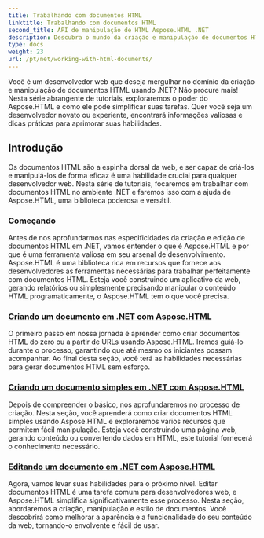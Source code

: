```yaml
---
title: Trabalhando com documentos HTML
linktitle: Trabalhando com documentos HTML
second_title: API de manipulação de HTML Aspose.HTML .NET
description: Descubra o mundo da criação e manipulação de documentos HTML em .NET com Aspose.HTML. Desde a criação de documentos simples até a edição aprofundada.
type: docs
weight: 23
url: /pt/net/working-with-html-documents/
---
```


Você é um desenvolvedor web que deseja mergulhar no domínio da criação e manipulação de documentos HTML usando .NET? Não procure mais! Nesta série abrangente de tutoriais, exploraremos o poder do Aspose.HTML e como ele pode simplificar suas tarefas. Quer você seja um desenvolvedor novato ou experiente, encontrará informações valiosas e dicas práticas para aprimorar suas habilidades.

## Introdução

Os documentos HTML são a espinha dorsal da web, e ser capaz de criá-los e manipulá-los de forma eficaz é uma habilidade crucial para qualquer desenvolvedor web. Nesta série de tutoriais, focaremos em trabalhar com documentos HTML no ambiente .NET e faremos isso com a ajuda de Aspose.HTML, uma biblioteca poderosa e versátil.

### Começando

Antes de nos aprofundarmos nas especificidades da criação e edição de documentos HTML em .NET, vamos entender o que é Aspose.HTML e por que é uma ferramenta valiosa em seu arsenal de desenvolvimento. Aspose.HTML é uma biblioteca rica em recursos que fornece aos desenvolvedores as ferramentas necessárias para trabalhar perfeitamente com documentos HTML. Esteja você construindo um aplicativo da web, gerando relatórios ou simplesmente precisando manipular o conteúdo HTML programaticamente, o Aspose.HTML tem o que você precisa.

### [Criando um documento em .NET com Aspose.HTML](./creating-a-document/)

O primeiro passo em nossa jornada é aprender como criar documentos HTML do zero ou a partir de URLs usando Aspose.HTML. Iremos guiá-lo durante o processo, garantindo que até mesmo os iniciantes possam acompanhar. Ao final desta seção, você terá as habilidades necessárias para gerar documentos HTML sem esforço.

### [Criando um documento simples em .NET com Aspose.HTML](./creating-a-simple-document/)

Depois de compreender o básico, nos aprofundaremos no processo de criação. Nesta seção, você aprenderá como criar documentos HTML simples usando Aspose.HTML e exploraremos vários recursos que permitem fácil manipulação. Esteja você construindo uma página web, gerando conteúdo ou convertendo dados em HTML, este tutorial fornecerá o conhecimento necessário.

### [Editando um documento em .NET com Aspose.HTML](./editing-a-document/)

Agora, vamos levar suas habilidades para o próximo nível. Editar documentos HTML é uma tarefa comum para desenvolvedores web, e Aspose.HTML simplifica significativamente esse processo. Nesta seção, abordaremos a criação, manipulação e estilo de documentos. Você descobrirá como melhorar a aparência e a funcionalidade do seu conteúdo da web, tornando-o envolvente e fácil de usar.